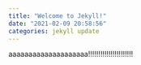```yaml
---
title: "Welcome to Jekyll!"
date: "2021-02-09 20:58:56" 
categories: jekyll update
---
```


aaaaaaaaaaaaaaaaaaaa!!!!!!!!!!!!!!!!!!!!!!
